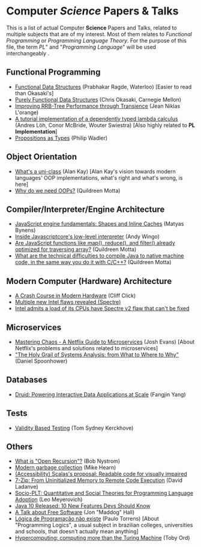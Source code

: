 # Computer *Science* Papers & Talks
This is a list of actual Computer **Science** Papers and Talks, related to multiple subjects that are of my interest. Most of them relates to *Functional Programming* or *Programming Language Theory*.
For the purpose of this file, the term *PL*" and "*Programming Language*" will be used interchangeably .

## Functional Programming
- [Functional Data Structures](https://cs.uwaterloo.ca/~plragde/flaneries/FDS/) (Prabhakar Ragde, Waterloo) \[Easier to read than Okasaki's\]
- [Purely Functional Data Structures](https://www.cs.cmu.edu/~rwh/theses/okasaki.pdf) (Chris Okasaki, Carnegie Mellon)
- [Improving RRB-Tree Performance through Transience](https://hypirion.com/musings/thesis)  (Jean Niklas L'orange)
- [A tutorial implementation of a dependently typed lambda calculus](https://www.andres-loeh.de/LambdaPi/LambdaPi.pdf) (Andres Löh, Conor McBride, Wouter Swiestra) [Also highly related to **PL Implementation**]
- [Propositions as Types](https://www.youtube.com/watch?v=IOiZatlZtGU) (Philip Wadler)

## Object Orientation
- [What's a uni-class](https://www.quora.com/Whats-a-uni-class/answer/Alan-Kay-11) (Alan Kay) \[Alan Kay's vision towards modern languages' OOP implementations, what's right and what's wrong, is here\]
- [Why do we need OOPs?](https://www.quora.com/Why-do-we-need-OOPs) (Quildreen Motta)

## Compiler/Interpreter/Engine Architecture
- [JavaScript engine fundamentals: Shapes and Inline Caches](https://mathiasbynens.be/notes/shapes-ics) (Matyas Bynens)
- [Inside Javascriptcore's low-level interpreter](https://wingolog.org/archives/2012/06/27/inside-javascriptcores-low-level-interpreter) (Andy Wingo)
- [Are JavaScript functions like map(), reduce(), and filter() already optimized for traversing array?](https://www.quora.com/Are-JavaScript-functions-like-map-reduce-and-filter-already-optimized-for-traversing-array) (Quildreen Motta)
- [What are the technical difficulties to compile Java to native machine code, in the same way you do it with C/C++?](https://www.quora.com/What-are-the-technical-difficulties-to-compile-Java-to-native-machine-code-in-the-same-way-you-do-it-with-C-C) (Quildreen Motta)
## Modern Computer (Hardware) Architecture
- [A Crash Course in Modern Hardware](https://www.youtube.com/watch?v=OFgxAFdxYAQ) (Cliff Click)
- [Multiple new Intel flaws revealed (Spectre)](https://www.heise.de/ct/artikel/Exclusive-Spectre-NG-Multiple-new-Intel-CPU-flaws-revealed-several-serious-4040648.html)
- [Intel admits a load of its CPUs have Spectre v2 flaw that can't be fixed](http://www.theregister.co.uk/2018/04/04/intel_spectre_microcode_updates/)
## Microservices
-  [Mastering Chaos - A Netflix Guide to Microservices](https://www.youtube.com/watch?v=CZ3wIuvmHeM) (Josh Evans) [About Netflix's problems and solutions related to microservices]
- ["The Holy Grail of Systems Analysis: from What to Where to Why"](https://www.youtube.com/watch?v=3u-td4vZYHU) (Daniel Spoonhower)

## Databases
- [Druid: Powering Interactive Data Applications at Scale](https://www.youtube.com/watch?v=vbH8E0nH2Nw) (Fangjin Yang)

## Tests
- [Validity Based Testing](https://www.youtube.com/watch?v=cPE577X4kIY) (Tom Sydney Kerckhove)

## Others
- [What is "Open Recursion"?](http://journal.stuffwithstuff.com/2013/08/26/what-is-open-recursion/) (Bob Nystrom)
- [Modern garbage collection](https://blog.plan99.net/modern-garbage-collection-911ef4f8bd8e) (Mike Hearn)
- [(Accessibility) Scalas's proposal: Readable code for visually impaired](https://github.com/scalacenter/advisoryboard/blob/master/proposals/016-verbal-descriptions.md)
- [7-Zip: From Uninitialized Memory to Remote Code Execution](https://landave.io/2018/05/7-zip-from-uninitialized-memory-to-remote-code-execution/) (David Ladanve)
- [Socio-PLT: Quantitative and Social Theories for Programming Language Adoption](https://www.youtube.com/watch?v=v2ITaI4y7_0) (Leo Meyerovich)
- [Java 10 Released: 10 New Features Devs Should Know](https://dzone.com/articles/java-10-released-10-new-features-devs-should-know?utm_source=quora)
- [A Talk about Free Software](https://www.youtube.com/watch?v=KpsSvBvFXNQ) (Jon "Maddog" Hall)
- [Lógica de Programação não existe](https://www.youtube.com/watch?v=VpzhH9CXOy0) (Paulo Torrens) [About "Programming Logics", a usual subject in brazilian colleges, universities and schools, that doesn't actually mean anything]
- [Hypercomputing: computing more than the Turing Machine](https://arxiv.org/ftp/math/papers/0209/0209332.pdf) (Toby Ord)
